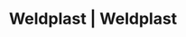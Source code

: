 ---
Link: "file:/Users/vinayakpatel/Downloads/www.weldplast.cz/eshop_products_compare/add/eshop-products-variant181"
product_name: "null"
product_id: "null"
title: "Weldplast | Weldplast"
product_desc: ""
product_specs: ""
product_downloads: ""
href: ""
accessories: ""
similar_products: ""
---